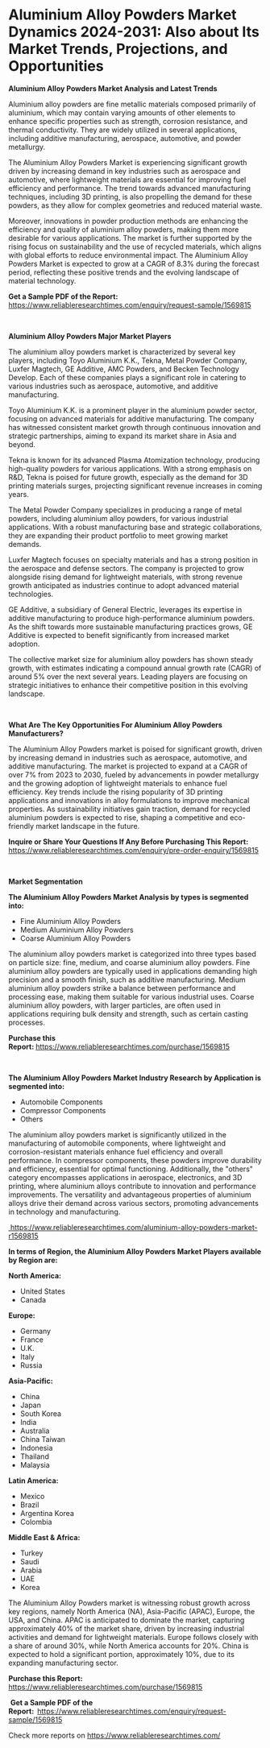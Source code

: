 <p><h1>Aluminium Alloy Powders Market Dynamics 2024-2031: Also about Its Market Trends, Projections, and Opportunities</h1></p><p><strong>Aluminium Alloy Powders Market Analysis and Latest Trends</strong></p>
<p><p>Aluminium alloy powders are fine metallic materials composed primarily of aluminium, which may contain varying amounts of other elements to enhance specific properties such as strength, corrosion resistance, and thermal conductivity. They are widely utilized in several applications, including additive manufacturing, aerospace, automotive, and powder metallurgy.</p><p>The Aluminium Alloy Powders Market is experiencing significant growth driven by increasing demand in key industries such as aerospace and automotive, where lightweight materials are essential for improving fuel efficiency and performance. The trend towards advanced manufacturing techniques, including 3D printing, is also propelling the demand for these powders, as they allow for complex geometries and reduced material waste.</p><p>Moreover, innovations in powder production methods are enhancing the efficiency and quality of aluminium alloy powders, making them more desirable for various applications. The market is further supported by the rising focus on sustainability and the use of recycled materials, which aligns with global efforts to reduce environmental impact. The Aluminium Alloy Powders Market is expected to grow at a CAGR of 8.3% during the forecast period, reflecting these positive trends and the evolving landscape of material technology.</p></p>
<p><strong>Get a Sample PDF of the Report:&nbsp;</strong> <a href="https://www.reliableresearchtimes.com/enquiry/request-sample/1569815?utm_campaign=2007&utm_medium=2&utm_source=Github&utm_content=ia&utm_term=29122024&utm_id=aluminium-alloy-powders">https://www.reliableresearchtimes.com/enquiry/request-sample/1569815</a></p>
<p>&nbsp;</p>
<p><strong>Aluminium Alloy Powders Major Market Players</strong></p>
<p><p>The aluminium alloy powders market is characterized by several key players, including Toyo Aluminium K.K., Tekna, Metal Powder Company, Luxfer Magtech, GE Additive, AMC Powders, and Becken Technology Develop. Each of these companies plays a significant role in catering to various industries such as aerospace, automotive, and additive manufacturing.</p><p>Toyo Aluminium K.K. is a prominent player in the aluminium powder sector, focusing on advanced materials for additive manufacturing. The company has witnessed consistent market growth through continuous innovation and strategic partnerships, aiming to expand its market share in Asia and beyond.</p><p>Tekna is known for its advanced Plasma Atomization technology, producing high-quality powders for various applications. With a strong emphasis on R&D, Tekna is poised for future growth, especially as the demand for 3D printing materials surges, projecting significant revenue increases in coming years.</p><p>The Metal Powder Company specializes in producing a range of metal powders, including aluminium alloy powders, for various industrial applications. With a robust manufacturing base and strategic collaborations, they are expanding their product portfolio to meet growing market demands.</p><p>Luxfer Magtech focuses on specialty materials and has a strong position in the aerospace and defense sectors. The company is projected to grow alongside rising demand for lightweight materials, with strong revenue growth anticipated as industries continue to adopt advanced material technologies.</p><p>GE Additive, a subsidiary of General Electric, leverages its expertise in additive manufacturing to produce high-performance aluminium powders. As the shift towards more sustainable manufacturing practices grows, GE Additive is expected to benefit significantly from increased market adoption.</p><p>The collective market size for aluminium alloy powders has shown steady growth, with estimates indicating a compound annual growth rate (CAGR) of around 5% over the next several years. Leading players are focusing on strategic initiatives to enhance their competitive position in this evolving landscape.</p></p>
<p>&nbsp;</p>
<p><strong>What Are The Key Opportunities For Aluminium Alloy Powders Manufacturers?</strong></p>
<p><p>The Aluminium Alloy Powders market is poised for significant growth, driven by increasing demand in industries such as aerospace, automotive, and additive manufacturing. The market is projected to expand at a CAGR of over 7% from 2023 to 2030, fueled by advancements in powder metallurgy and the growing adoption of lightweight materials to enhance fuel efficiency. Key trends include the rising popularity of 3D printing applications and innovations in alloy formulations to improve mechanical properties. As sustainability initiatives gain traction, demand for recycled aluminium powders is expected to rise, shaping a competitive and eco-friendly market landscape in the future.</p></p>
<p><strong>Inquire or Share Your Questions If Any Before Purchasing This Report:</strong> <a href="https://www.reliableresearchtimes.com/enquiry/pre-order-enquiry/1569815?utm_campaign=2007&utm_medium=2&utm_source=Github&utm_content=ia&utm_term=29122024&utm_id=aluminium-alloy-powders">https://www.reliableresearchtimes.com/enquiry/pre-order-enquiry/1569815</a></p>
<p>&nbsp;</p>
<p><strong>Market Segmentation</strong></p>
<p><strong>The Aluminium Alloy Powders Market Analysis by types is segmented into:</strong></p>
<p><ul><li>Fine Aluminium Alloy Powders</li><li>Medium Aluminium Alloy Powders</li><li>Coarse Aluminium Alloy Powders</li></ul></p>
<p><p>The aluminium alloy powders market is categorized into three types based on particle size: fine, medium, and coarse aluminium alloy powders. Fine aluminium alloy powders are typically used in applications demanding high precision and a smooth finish, such as additive manufacturing. Medium aluminium alloy powders strike a balance between performance and processing ease, making them suitable for various industrial uses. Coarse aluminium alloy powders, with larger particles, are often used in applications requiring bulk density and strength, such as certain casting processes.</p></p>
<p><strong>Purchase this Report:&nbsp;</strong><a href="https://www.reliableresearchtimes.com/purchase/1569815?utm_campaign=2007&utm_medium=2&utm_source=Github&utm_content=ia&utm_term=29122024&utm_id=aluminium-alloy-powders">https://www.reliableresearchtimes.com/purchase/1569815</a></p>
<p>&nbsp;</p>
<p><strong>The Aluminium Alloy Powders Market Industry Research by Application is segmented into:</strong></p>
<p><ul><li>Automobile Components</li><li>Compressor Components</li><li>Others</li></ul></p>
<p><p>The aluminium alloy powders market is significantly utilized in the manufacturing of automobile components, where lightweight and corrosion-resistant materials enhance fuel efficiency and overall performance. In compressor components, these powders improve durability and efficiency, essential for optimal functioning. Additionally, the "others" category encompasses applications in aerospace, electronics, and 3D printing, where aluminium alloys contribute to innovation and performance improvements. The versatility and advantageous properties of aluminium alloys drive their demand across various sectors, promoting advancements in technology and manufacturing.</p></p>
<p><a href="https://www.reliableresearchtimes.com/aluminium-alloy-powders-market-r1569815?utm_campaign=2007&utm_medium=2&utm_source=Github&utm_content=ia&utm_term=29122024&utm_id=aluminium-alloy-powders">&nbsp;https://www.reliableresearchtimes.com/aluminium-alloy-powders-market-r1569815</a></p>
<p><strong>In terms of Region, the Aluminium Alloy Powders Market Players available by Region are:</strong></p>
<p>
    <p> <strong> North America: </strong>
        <ul>
            <li>United States</li>
            <li>Canada</li>
        </ul>
        </p> 
    <p> <strong> Europe: </strong>
        <ul>
            <li>Germany</li>
            <li>France</li>
            <li>U.K.</li>
            <li>Italy</li>
            <li>Russia</li>
        </ul>
        </p> 
    <p> <strong> Asia-Pacific: </strong>
        <ul>
            <li>China</li>
            <li>Japan</li>
            <li>South Korea</li>
            <li>India</li>
            <li>Australia</li>
            <li>China Taiwan</li>
            <li>Indonesia</li>
            <li>Thailand</li>
            <li>Malaysia</li>
        </ul>
        </p> 
    <p> <strong> Latin America: </strong>
        <ul>
            <li>Mexico</li>
            <li>Brazil</li>
            <li>Argentina Korea</li>
            <li>Colombia</li>
        </ul>
        </p> 
    <p> <strong> Middle East & Africa: </strong>
        <ul>
            <li>Turkey</li>
            <li>Saudi</li>
            <li>Arabia</li>
            <li>UAE</li>
            <li>Korea</li>
        </ul>
    </p>
    </p>
<p><p>The Aluminium Alloy Powders market is witnessing robust growth across key regions, namely North America (NA), Asia-Pacific (APAC), Europe, the USA, and China. APAC is anticipated to dominate the market, capturing approximately 40% of the market share, driven by increasing industrial activities and demand for lightweight materials. Europe follows closely with a share of around 30%, while North America accounts for 20%. China is expected to hold a significant portion, approximately 10%, due to its expanding manufacturing sector.</p></p>
<p><strong>Purchase this Report: </strong><a href="https://www.reliableresearchtimes.com/purchase/1569815?utm_campaign=2007&utm_medium=2&utm_source=Github&utm_content=ia&utm_term=29122024&utm_id=aluminium-alloy-powders">https://www.reliableresearchtimes.com/purchase/1569815</a></p>
<p>&nbsp;<strong>Get a Sample PDF of the Report:&nbsp;&nbsp;</strong><a href="https://www.reliableresearchtimes.com/enquiry/request-sample/1569815?utm_campaign=2007&utm_medium=2&utm_source=Github&utm_content=ia&utm_term=29122024&utm_id=aluminium-alloy-powders">https://www.reliableresearchtimes.com/enquiry/request-sample/1569815</a></p>
<p><strong></strong></p>
<p>Check more reports on <a href="https://www.reliableresearchtimes.com/?utm_campaign=2007&utm_medium=2&utm_source=Github&utm_content=ia&utm_term=29122024&utm_id=aluminium-alloy-powders">https://www.reliableresearchtimes.com/</a></p>